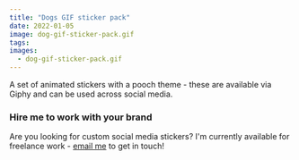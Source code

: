 ```yaml
---
title: "Dogs GIF sticker pack"
date: 2022-01-05
image: dog-gif-sticker-pack.gif
tags:
images:
  - dog-gif-sticker-pack.gif
---
```


A set of animated stickers with a pooch theme - these are available via Giphy and can be used across social media.

### Hire me to work with your brand
Are you looking for custom social media stickers? I'm currently available for freelance work - [email me](mailto:vicky.hughes@hotmail.com) to get in touch!
